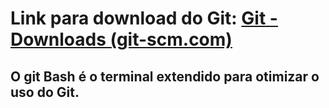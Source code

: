 # Link para download do Git: [Git - Downloads (git-scm.com)](https://git-scm.com/downloads)



## O git Bash é o terminal extendido para otimizar o uso do Git.

